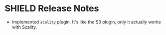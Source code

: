 # SHIELD Release Notes
* Implemented `scality` plugin. It's like the S3 plugin, only it actually works
with Scality.
